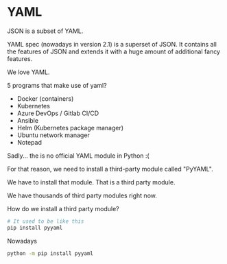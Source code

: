 
# YAML

JSON is a subset of YAML.

YAML spec (nowadays in version 2.1) is a superset of JSON. It contains all the features of JSON and extends it with a huge amount of additional fancy features.

We love YAML.

5 programs that make use of yaml?
- Docker (containers)
- Kubernetes
- Azure DevOps / Gitlab CI/CD
- Ansible
- Helm (Kubernetes package manager)
- Ubuntu network manager
- Notepad

Sadly... the is no official YAML module in Python     :(

For that reason, we need to install a third-party module called "PyYAML".

We have to install that module.
That is a third party module.

We have thousands of third party modules right now.

How do we install a third party module?

```bash
# It used to be like this
pip install pyyaml
```

Nowadays
```bash
python -m pip install pyyaml
```
